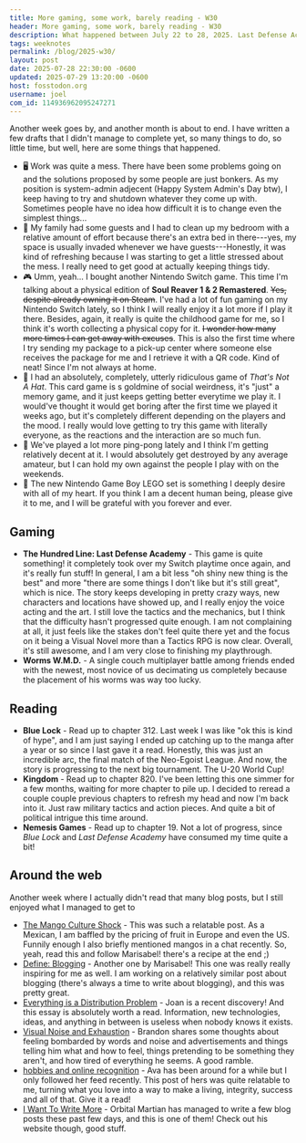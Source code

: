 ```yaml
---
title: More gaming, some work, barely reading - W30
header: More gaming, some work, barely reading - W30
description: What happened between July 22 to 28, 2025. Last Defense Academy keeps being great, I got back into Blue Lock, the soccer manga, and work was a bit messy this time around.
tags: weeknotes
permalink: /blog/2025-w30/
layout: post
date: 2025-07-28 22:30:00 -0600
updated: 2025-07-29 13:20:00 -0600
host: fosstodon.org
username: joel
com_id: 114936962095247271
---
```


Another week goes by, and another month is about to end. I have written a few drafts that I didn't manage to complete yet, so many things to do, so little time, but well, here are some things that happened.

- 🖥️ Work was quite a mess. There have been some problems going on and the solutions proposed by some people are just bonkers. As my position is system-admin adjecent (Happy System Admin's Day btw), I keep having to try and shutdown whatever they come up with. Sometimes people have no idea how difficult it is to change even the simplest things...
- 🧹 My family had some guests and I had to clean up my bedroom with a relative amount of effort because there's an extra bed in there---yes, my space is usually invaded whenever we have guests---Honestly, it was kind of refreshing because I was starting to get a little stressed about the mess. I really need to get good at actually keeping things tidy.
- 🎮 Umm, yeah... I bought another Nintendo Switch game. This time I'm talking about a physical edition of **Soul Reaver 1 & 2 Remastered**. ~~Yes, despite already owning it on Steam~~. I've had a lot of fun gaming on my Nintendo Switch lately, so I think I will really enjoy it a lot more if I play it there. Besides, again, it really is quite the childhood game for me, so I think it's worth collecting a physical copy for it. ~~I wonder how many more times I can get away with excuses~~. This is also the first time where I try sending my package to a pick-up center where someone else receives the package for me and I retrieve it with a QR code. Kind of neat! Since I'm not always at home.
- 🎩 I had an absolutely, completely, utterly ridiculous game of *That's Not A Hat*. This card game is s goldmine of social weirdness, it's "just" a memory game, and it just keeps getting better everytime we play it. I would've thought it would get boring after the first time we played it weeks ago, but it's completely different depending on the players and the mood. I really would love getting to try this game with literally everyone, as the reactions and the interaction are so much fun.
- 🏓 We've played a lot more ping-pong lately and I think I'm getting relatively decent at it. I would absolutely get destroyed by any average amateur, but I can hold my own against the people I play with on the weekends.
- 🧱 The new Nintendo Game Boy LEGO set is something I deeply desire with all of my heart. If you think I am a decent human being, please give it to me, and I will be grateful with you forever and ever.

## Gaming

- **The Hundred Line: Last Defense Academy** - This game is quite something! it completely took over my Switch playtime once again, and it's really fun stuff! In general, I am a bit less "oh shiny new thing is the best" and more "there are some things I don't like but it's still great", which is nice. The story keeps developing in pretty crazy ways, new characters and locations have showed up, and I really enjoy the voice acting and the art. I still love the tactics and the mechanics, but I think that the difficulty hasn't progressed quite enough. I am not complaining at all, it just feels like the stakes don't feel quite there yet and the focus on it being a Visual Novel more than a Tactics RPG is now clear. Overall, it's still awesome, and I am very close to finishing my playthrough.
- **Worms W.M.D.** - A single couch multiplayer battle among friends ended with the newest, most novice of us decimating us completely because the placement of his worms was way too lucky.

## Reading

- **Blue Lock** - Read up to chapter 312. Last week I was like "ok this is kind of hype", and I am just saying I ended up catching up to the manga after a year or so since I last gave it a read. Honestly, this was just an incredible arc, the final match of the Neo-Egoist League. And now, the story is progressing to the next big tournament. The U-20 World Cup!
- **Kingdom** - Read up to chapter 820. I've been letting this one simmer for a few months, waiting for more chapter to pile up. I decided to reread a couple couple previous chapters to refresh my head and now I'm back into it. Just raw military tactics and action pieces. And quite a bit of political intrigue this time around.
- **Nemesis Games** - Read up to chapter 19. Not a lot of progress, since *Blue Lock* and *Last Defense Academy* have consumed my time quite a bit!

## Around the web

Another week where I actually didn't read that many blog posts, but I still enjoyed what I managed to get to

- [The Mango Culture Shock](https://marisabel.nl/public/blog/The_Mango_Culture_Shock) - This was such a relatable post. As a Mexican, I am baffled by the pricing of fruit in Europe and even the US. Funnily enough I also briefly mentioned mangos in a chat recently. So, yeah, read this and follow Marisabel! there's a recipe at the end ;)
- [Define: Blogging](https://marisabel.nl/public/blog/Define:_Blogging) - Another one by Marisabel! This one was really really inspiring for me as well. I am working on a relatively similar post about blogging (there's always a time to write about blogging), and this was pretty great.
- [Everything is a Distribution Problem](https://www.joanwestenberg.com/p/everything-is-a-distribution-problem-ae15bf8a66f35108) - Joan is a recent discovery! And this essay is absolutely worth a read. Information, new technologies, ideas, and anything in between is useless when nobody knows it exists.
- [Visual Noise and Exhaustion](https://liveloveslay.com/2025/07/28/visual-noise-and-exhaustion/) - Brandon shares some thoughts about feeling bombarded by words and noise and advertisements and things telling him what and how to feel, things pretending to be something they aren't, and how tired of everything he seems. A good ramble.
- [hobbies and online recognition](https://blog.avas.space/online-recognition/) - Ava has been around for a while but I only followed her feed recently. This post of hers was quite relatable to me, turning what you love into a way to make a living, integrity, success and all of that. Give it a read!
- [I Want To Write More](https://orbitalmartian.vercel.app/blog/2025-07-26-write-more/) - Orbital Martian has managed to write a few blog posts these past few days, and this is one of them! Check out his website though, good stuff.

